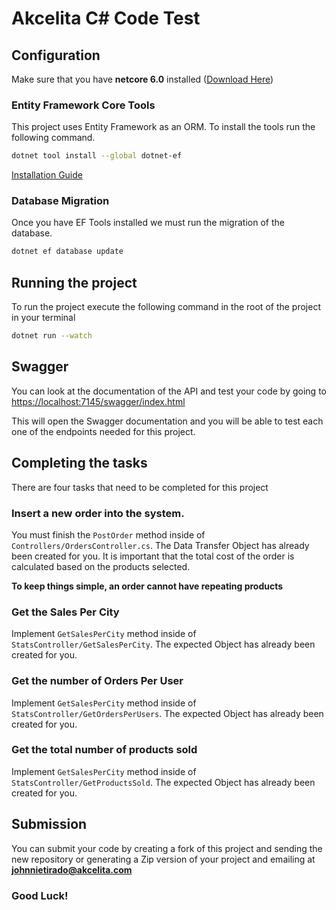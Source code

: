 # Akcelita C# Code Test

## Configuration

Make sure that you have **netcore 6.0** installed ([Download Here](https://dotnet.microsoft.com/en-us/download/dotnet/6.0))

### Entity Framework Core Tools

This project uses Entity Framework as an ORM. To install the tools run the following command.

```bash
dotnet tool install --global dotnet-ef
```

[Installation Guide](https://docs.microsoft.com/en-us/ef/core/get-started/overview/install)

### Database Migration

Once you have EF Tools installed we must run the migration of the database.

```bash
dotnet ef database update
```

## Running the project

To run the project execute the following command in the root of the project in your terminal

```bash
dotnet run --watch
```

## Swagger

You can look at the documentation of the API and test your code by going to [https://localhost:7145/swagger/index.html](https://localhost:7145/swagger/index.html)

This will open the Swagger documentation and you will be able to test each one of the endpoints needed for this project.

## Completing the tasks

There are four tasks that need to be completed for this project

### Insert a new order into the system.

You must finish the `PostOrder` method inside of `Controllers/OrdersController.cs`. The Data Transfer Object has already been created for you. It is important that the total cost of the order is calculated based on the products selected.

**To keep things simple, an order cannot have repeating products**

### Get the Sales Per City

Implement `GetSalesPerCity` method inside of `StatsController/GetSalesPerCity`. The expected Object has already been created for you.

### Get the number of Orders Per User

Implement `GetSalesPerCity` method inside of `StatsController/GetOrdersPerUsers`. The expected Object has already been created for you.

### Get the total number of products sold

Implement `GetSalesPerCity` method inside of `StatsController/GetProductsSold`. The expected Object has already been created for you.

## Submission

You can submit your code by creating a fork of this project and sending the new repository or generating a Zip version of your project and emailing at **johnnietirado@akcelita.com**

### Good Luck!

